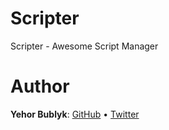 # Scripter
Scripter - Awesome Script Manager

# Author

**Yehor Bublyk**: [GitHub](https://github.com/yehorbk) • [Twitter](https://twitter.com/yehorbk)
